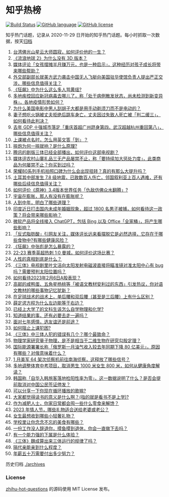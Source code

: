 # 知乎热榜
[![Build Status](https://github.com/ToWeLong/zhihu-hot-questions/workflows/CI/badge.svg)](https://github.com/ToWeLong/zhihu-hot-questions/actions)
[![GitHub language](https://img.shields.io/badge/language-golang-orange.svg)](https://golang.org/)
[![GitHub license](https://img.shields.io/github/license/ToWeLong/zhihu-hot-questions)](https://github.com/ToWeLong/zhihu-hot-questions/blob/main/LICENSE)

知乎热门话题，记录从 2020-11-29 日开始的知乎热门话题。每小时抓取一次数据，按天[归档](./archives)

<!-- BEGIN -->

1. [台湾佛光山星云大师圆寂，如何评价他的一生？](https://www.zhihu.com/question/582335870)
1. [《流浪地球 2》为什么没有 3D 版本？](https://www.zhihu.com/question/578847504)
1. [媒体评论「女孩摆摊半月赚万元，也是一种启示」，这种经历对孩子成长将带来哪些帮助？](https://www.zhihu.com/question/582223132)
1. [外交部副部长就美方武力袭击中国无人飞艇向美国驻华使馆负责人提出严正交涉，哪些信息值得关注？](https://www.zhihu.com/question/582402767)
1. [《狂飙》中为什么这么多人骂黄瑶?](https://www.zhihu.com/question/581830470)
1. [多地疾控回应新冠病毒去哪儿了，称「处于病例散发状态，尚未检测到新变异株」，各地疫情形势如何？](https://www.zhihu.com/question/582306417)
1. [为什么美国电影中男人刮胡子大都是用手动剃须刀而不是电动的？](https://www.zhihu.com/question/19957079)
1. [妻子想吃火锅被丈夫拒绝后跳车身亡，丈夫因过失致人死亡被「判二缓三」，如何看待此判决？](https://www.zhihu.com/question/582413027)
1. [去年 GDP 十强城市落定「重庆首超广州跻身第四，武汉超越杭州重回第八」，哪些信息值得关注？](https://www.zhihu.com/question/581662595)
1. [上课被点名时，怎么用英文答「到」？](https://www.zhihu.com/question/533058711)
1. [摔炮为何一摔就响？是什么原理?](https://www.zhihu.com/question/309365139)
1. [腾讯的剧版三体已经全部播出，如何评价这部电视剧？](https://www.zhihu.com/question/582075944)
1. [媒体评农村山寨礼品三无产品屡禁不止，称「要持续加大惩处力度」，此类商品为何屡禁不止？你买到过吗？](https://www.zhihu.com/question/581308339)
1. [荣耀80系列手机拍照口碑为什么会出现扭转？真的有那么大提升吗？](https://www.zhihu.com/question/582287792)
1. [土耳其中部发生 7.8 级地震，已致数百人伤亡，邻国叙利亚上百人遇难，还有哪些后续信息值得关注？](https://www.zhihu.com/question/582389691)
1. [如何评价《原神》3.4版本世界任务「仇敌仿佛众水翻腾」?](https://www.zhihu.com/question/582370772)
1. [宇宙在膨胀，那人有没有在膨胀呢？](https://www.zhihu.com/question/581985651)
1. [人到中年，明白了哪些道理？](https://www.zhihu.com/question/575159382)
1. [印度近日打击国内未成年婚姻现象，超过 1800 名男子被捕，如何看待这一政策？将会带来哪些影响？](https://www.zhihu.com/question/582288262)
1. [微软产品将全线接入 ChatGPT，包括 Bing 以及 Office「全家桶」，将产生哪些影响？](https://www.zhihu.com/question/582312398)
1. [「反式脂肪酸」引网友关注，媒体评长远来看摆脱它是必然选择，它存在于哪些食物中?有哪些健康风险？](https://www.zhihu.com/question/581309665)
1. [《狂飙》中张彪是怎么暴露的？](https://www.zhihu.com/question/580990909)
1. [22-23 赛季英超热刺 1:0 曼城，如何评价这场比赛？](https://www.zhihu.com/question/582343185)
1. [人性的真相到底是什么？](https://www.zhihu.com/question/469625400)
1. [《三体》电视剧里叶文洁向太阳发射电磁波直接将瞄准镜对准太阳中心有 bug 吗？需要预判太阳位置吗？](https://www.zhihu.com/question/579207546)
1. [如何看待2023年2月6日A股表现？](https://www.zhihu.com/question/582424422)
1. [高邮的咸鸭蛋、五角星杨桃等「被语文教材安利过的东西」引发热议，你对语文教材的哪些事物记忆犹新？](https://www.zhihu.com/question/582285284)
1. [在足球战术的战术上，单后腰和双后腰（甚至是三后腰）上有什么区别？](https://www.zhihu.com/question/46723125)
1. [薛定谔方程为什么左边能等于右边？](https://www.zhihu.com/question/582182103)
1. [已经上大学了的文科生该怎么自学物理和化学?](https://www.zhihu.com/question/579081561)
1. [知道结果的事，还有必要去走一遍吗？](https://www.zhihu.com/question/582164003)
1. [面对七年感情，选友谊还是前途？](https://www.zhihu.com/question/582343646)
1. [如何阻止上课犯困?](https://www.zhihu.com/question/582163938)
1. [《三体》中三体人犯的错误有几个？哪个最致命？](https://www.zhihu.com/question/575519214)
1. [物理学家研究量子物理，是不是相当于二维生物在研究勾股定理？](https://www.zhihu.com/question/582068625)
1. [国际能源署署长称「俄罗斯一月油气收入较去年同期下降 80 亿美元」，原因有哪些？对俄意味着什么？](https://www.zhihu.com/question/582309218)
1. [1 月美军 64 架次侦察机前往南海侦察，这释放了哪些信号？](https://www.zhihu.com/question/582248063)
1. [多地调整体育中考项目，取消男生 1000 米女生 800 米，如何从健康角度解读？](https://www.zhihu.com/question/582388697)
1. [韩国称「自华入韩旅客落地检阳性率为零」，这一数据说明了什么？是否会提前取消对中国公民签证停发？](https://www.zhihu.com/question/582284467)
1. [可以分享一下你现在循环播放的歌嘛?](https://www.zhihu.com/question/582350539)
1. [大家都觉得读书的意义是什么啊？(指的就是看书不是上学)?](https://www.zhihu.com/question/582120965)
1. [作为减肥人士，你家日常都会囤一些什么零食来解馋？](https://www.zhihu.com/question/580909956)
1. [2023 年情人节，哪些礼物适合送给老婆或老公？](https://www.zhihu.com/question/581861627)
1. [女生最想收到哪些小轻奢礼物？](https://www.zhihu.com/question/581564177)
1. [学校里让你念念不忘的美食有哪些？](https://www.zhihu.com/question/579523706)
1. [一份工作没人辞退你，摸鱼摸到退休，你会一直做下去吗？](https://www.zhihu.com/question/578300625)
1. [有一个能力强的下属是什么体验？](https://www.zhihu.com/question/580405958)
1. [《三体》魏成算出来三体运行的规律了吗？](https://www.zhihu.com/question/551673078)
1. [隔代亲能亲到什么程度？](https://www.zhihu.com/question/350687673)
1. [年薪五十万需要付出多少努力？](https://www.zhihu.com/question/385732321)

<!-- END -->

历史归档 [./archives](./archives)


### License
[zhihu-hot-questions](https://github.com/towelong/zhihu-hot-questions) 的源码使用 MIT License 发布。